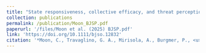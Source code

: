 ```yaml
---
title: "State responsiveness, collective efficacy, and threat perception: catalyst and complacency effects in opposition to crime across eight countries"
collection: publications
permalink: /publication/Moon_BJSP.pdf
paperurl: '/files/Moon et al. (2025) BJSP.pdf'
link: 'https://doi.org/10.1111/bjso.12832'
citation: '*Moon, C., Travaglino, G. A., Mirisola, A., Burgmer, P., <u>Imada, H.</u>, Giammusso, I., D’Ottone Campana, S. A., Ozeki, M., & Nawata, K. (2025). State responsiveness, collective efficacy, and threat perception: catalyst and complacency effects in opposition to crime across eight countries. <em>British Journal of Social Psychology</em>, 64(1), e12832. https://doi.org/10.1111/bjso.12832'
---
```


